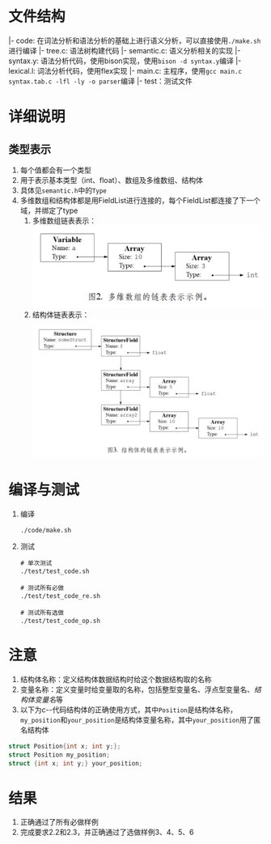 # 文件结构
|- code: 在词法分析和语法分析的基础上进行语义分析，可以直接使用`./make.sh`进行编译
    |- tree.c: 语法树构建代码
    |- semantic.c: 语义分析相关的实现
    |- syntax.y: 语法分析代码，使用bison实现，使用`bison -d syntax.y`编译
    |- lexical.l: 词法分析代码，使用flex实现
    |- main.c: 主程序，使用`gcc main.c syntax.tab.c -lfl -ly -o parser`编译
|- test：测试文件

# 详细说明
## 类型表示
1. 每个值都会有一个类型 
2. 用于表示基本类型（int、float）、数组及多维数组、结构体
3. 具体见`semantic.h`中的`Type`
4. 多维数组和结构体都是用FieldList进行连接的，每个FieldList都连接了下一个域，并绑定了type
    1. 多维数组链表表示：![](./image/array.jpg)
    2. 结构体链表表示：![](./image/struct.jpg)

# 编译与测试
1. 编译
    ```
    ./code/make.sh
    ```
2. 测试
    ```
    # 单次测试
    ./test/test_code.sh

    # 测试所有必做
    ./test/test_code_re.sh
    
    # 测试所有选做
    ./test/test_code_op.sh
    ```

# 注意
1. 结构体名称：定义结构体数据结构时给这个数据结构取的名称
2. 变量名称：定义变量时给变量取的名称，包括整型变量名、浮点型变量名、*结构体变量名*等
3. 以下为c--代码结构体的正确使用方式，其中`Position`是结构体名称，`my_position`和`your_position`是结构体变量名称，其中`your_position`用了匿名结构体
```c
struct Position{int x; int y;};
struct Position my_position;
struct {int x; int y;} your_position;
```

# 结果
1. 正确通过了所有必做样例
2. 完成要求2.2和2.3，并正确通过了选做样例3、4、5、6